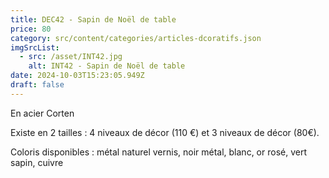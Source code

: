 ```yaml
---
title: DEC42 - Sapin de Noël de table
price: 80
category: src/content/categories/articles-dcoratifs.json
imgSrcList:
  - src: /asset/INT42.jpg
    alt: INT42 - Sapin de Noël de table
date: 2024-10-03T15:23:05.949Z
draft: false
---
```


En acier Corten

Existe en 2 tailles : 4 niveaux de décor (110 €) et 3 niveaux de décor (80€).

Coloris disponibles : métal naturel vernis, noir métal, blanc, or rosé, vert sapin, cuivre
